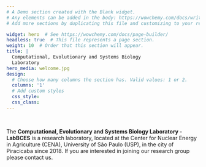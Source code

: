 ```yaml
---
# A Demo section created with the Blank widget.
# Any elements can be added in the body: https://wowchemy.com/docs/writing-markdown-latex/
# Add more sections by duplicating this file and customizing to your requirements.

widget: hero  # See https://wowchemy.com/docs/page-builder/
headless: true  # This file represents a page section.
weight: 10  # Order that this section will appear.
title: |
  Computational, Evolutionary and Systems Biology
  Laboratory
hero_media: welcome.jpg
design:
  # Choose how many columns the section has. Valid values: 1 or 2.
  columns: '1'
  # Add custom styles
  css_style:
  css_class:
---
```


<br>

The **Computational, Evolutionary and Systems Biology Laboratory - LabBCES** is a research laboratory, located at the Center for Nuclear Energy in Agriculture (CENA), University of São Paulo (USP), in the city of Piracicaba since 2018. If you are interested in joining our research group please contact us.
